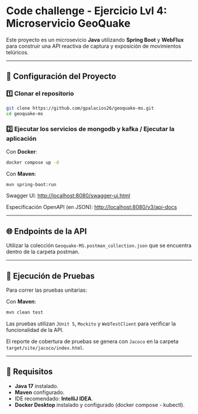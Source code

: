 # Code challenge - Ejercicio Lvl 4: Microservicio GeoQuake

Este proyecto es un microsevicio **Java** utilizando **Spring Boot** y **WebFlux** para construir una API reactiva de captura y exposición de movimientos telúricos.

---

## 🚀 Configuración del Proyecto

### 1️⃣ Clonar el repositorio

```bash
git clone https://github.com/gpalacios26/geoquake-ms.git
cd geoquake-ms
```

### 2️⃣ Ejecutar los servicios de mongodb y kafka / Ejecutar la aplicación

Con **Docker**:

```bash
docker compose up -d
```

Con **Maven**:

```bash
mvn spring-boot:run
```

Swagger UI: [http://localhost:8080/swagger-ui.html](http://localhost:8080/swagger-ui.html)

Especificación OpenAPI (en JSON): [http://localhost:8080/v3/api-docs](http://localhost:8080/v3/api-docs)

---

## 🌐 Endpoints de la API

Utilizar la colección `Geoquake-MS.postman_collection.json` que se encuentra dentro de la carpeta postman.

---

## 🧪 Ejecución de Pruebas

Para correr las pruebas unitarias:

Con **Maven**:

```bash
mvn clean test
```

Las pruebas utilizan `JUnit 5`, `Mockito` y `WebTestClient` para verificar la funcionalidad de la API.

El reporte de cobertura de pruebas se genera con `Jacoco` en la carpeta `target/site/jacoco/index.html`.

---

## 📑 Requisitos

- **Java 17** instalado.
- **Maven** configurado.
- IDE recomendado: **IntelliJ IDEA**.
- **Docker Desktop** instalado y configurado (docker compose - kubectl).
